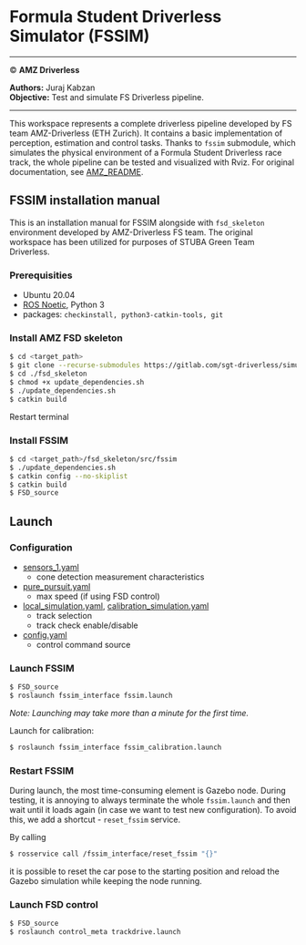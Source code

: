 # Formula Student Driverless Simulator (FSSIM)
___

© **AMZ Driverless**

**Authors:** Juraj Kabzan  
**Objective:** Test and simulate FS Driverless pipeline.
___

This workspace represents a complete driverless pipeline developed by FS team AMZ-Driverless (ETH Zurich). It contains a basic implementation of perception, estimation and control tasks. Thanks to `fssim` submodule, which simulates the physical environment of a Formula Student Driverless race track, the whole pipeline can be tested and visualized with Rviz. For original documentation, see [AMZ_README](./AMZ_README.md).

## FSSIM installation manual

This is an installation manual for FSSIM alongside with `fsd_skeleton` environment developed by AMZ-Driverless FS team. The original workspace has been utilized for purposes of STUBA Green Team Driverless.

### Prerequisities
 - Ubuntu 20.04
 - [ROS Noetic](http://wiki.ros.org/noetic/Installation/Ubuntu), Python 3
 - packages: `checkinstall, python3-catkin-tools, git`

### Install AMZ FSD skeleton
```sh
$ cd <target_path>
$ git clone --recurse-submodules https://gitlab.com/sgt-driverless/simulation/fsd_skeleton.git
$ cd ./fsd_skeleton
$ chmod +x update_dependencies.sh
$ ./update_dependencies.sh
$ catkin build
```
Restart terminal


### Install FSSIM
```sh
$ cd <target_path>/fsd_skeleton/src/fssim
$ ./update_dependencies.sh
$ catkin config --no-skiplist
$ catkin build
$ FSD_source
```
## Launch
### Configuration
* [sensors_1.yaml](./src/fssim_interface/fssim_config/sensors/sensors_1.yaml)
    - cone detection measurement characteristics
* [pure_pursuit.yaml](./src/3_control/control_pure_pursuit/config/pure_pursuit.yaml)
    - max speed (if using FSD control)
* [local_simulation.yaml](./src/fssim_interface/fssim_config/local_simulation.yaml), [calibration_simulation.yaml](./src/fssim_interface/fssim_config/calibration_simulation.yaml)
    - track selection
    - track check enable/disable
* [config.yaml](./src/fssim_interface/config/config.yaml)
    - control command source

### Launch FSSIM
```sh
$ FSD_source
$ roslaunch fssim_interface fssim.launch
```
_Note: Launching may take more than a minute for the first time._

Launch for calibration:
```sh
$ roslaunch fssim_interface fssim_calibration.launch
```

### Restart FSSIM
During launch, the most time-consuming element is Gazebo node. During testing, it is annoying to always terminate the whole `fssim.launch` and then wait until it loads again (in case we want to test new configuration). To avoid this, we add a shortcut - `reset_fssim` service.

By calling
```sh
$ rosservice call /fssim_interface/reset_fssim "{}"
```
it is possible to reset the car pose to the starting position and reload the Gazebo simulation while keeping the node running.

### Launch FSD control
```sh
$ FSD_source
$ roslaunch control_meta trackdrive.launch
```


